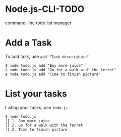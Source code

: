# Node.js-CLI-TODO
command-line todo list manager
# Add a Task
To add task, use `add "Task description"`
```
$ node todo.js add "Buy more juice"
$ node todo.js add "Go for a walk with the ferret"
$ node todo.js add "Time to finish picture"
```
# List your tasks
Listing your tasks, use `todo.js`
```
$ node todo.js
[] 1. Buy more juice
[] 2. Go for a walk with the ferret
[] 2. Time to finish picture
```

